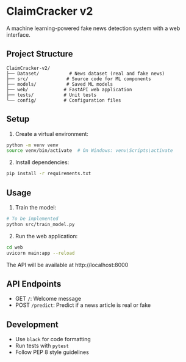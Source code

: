 # ClaimCracker v2

A machine learning-powered fake news detection system with a web interface.

## Project Structure

```
ClaimCracker-v2/
├── Dataset/           # News dataset (real and fake news)
├── src/              # Source code for ML components
├── models/           # Saved ML models
├── web/             # FastAPI web application
├── tests/           # Unit tests
└── config/          # Configuration files
```

## Setup

1. Create a virtual environment:

```bash
python -m venv venv
source venv/bin/activate  # On Windows: venv\Scripts\activate
```

2. Install dependencies:

```bash
pip install -r requirements.txt
```

## Usage

1. Train the model:

```bash
# To be implemented
python src/train_model.py
```

2. Run the web application:

```bash
cd web
uvicorn main:app --reload
```

The API will be available at http://localhost:8000

## API Endpoints

- GET `/`: Welcome message
- POST `/predict`: Predict if a news article is real or fake

## Development

- Use `black` for code formatting
- Run tests with `pytest`
- Follow PEP 8 style guidelines
